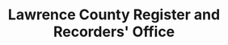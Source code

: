 ---
layout: repo
title: "Lawrence County Register and Recorders' Office"
id: 14614
permalink: repos/14614/
---
